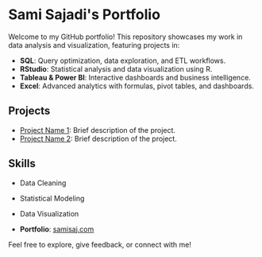 # Sami Sajadi's Portfolio

Welcome to my GitHub portfolio! This repository showcases my work in data analysis and visualization, featuring projects in:
- **SQL**: Query optimization, data exploration, and ETL workflows.
- **RStudio**: Statistical analysis and data visualization using R.
- **Tableau & Power BI**: Interactive dashboards and business intelligence.
- **Excel**: Advanced analytics with formulas, pivot tables, and dashboards.

## Projects
- [Project Name 1](link): Brief description of the project.
- [Project Name 2](link): Brief description of the project.

## Skills
- Data Cleaning
- Statistical Modeling
- Data Visualization

- **Portfolio**: [samisaj.com](https://www.samisaj.com)

Feel free to explore, give feedback, or connect with me!
